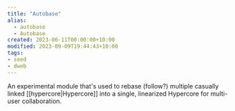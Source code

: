 ```yaml
---
title: "Autobase"
alias:
  - autobase
  - Autobase
created: 2023-06-11T00:00:00+10:00
modified: 2023-09-09T19:44:43+10:00
tags:
- seed
- dweb
---
```


An experimental module that's used to rebase (follow?) multiple casually linked [[hypercore|Hypercore]] into a single, linearized Hypercore for multi-user collaboration.